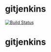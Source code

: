 # gitjenkins
[![Build Status](http://riteshja88.freemyip.com:9090/buildStatus/icon?job=gitjenkins)](http://riteshja88.freemyip.com:9090/job/gitjenkins/)
# gitjenkins
